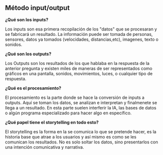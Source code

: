 Método input/output
-
**¿Qué son los inputs?**

Los inputs son esa primera recopilación de los "datos" que se procesaran y se fabricará un resultado. La información puede ser tomada de personas, sensores, datos ya tomados (velocidades, distancias,etc), imagenes, texto o sonidos. 

**¿Qué son los outputs?**

Los Outputs son los resultados de los que hablaba en la respuesta de la anterior pregunta y existen miles de maneras de ser representados como gráficos en una pantalla, sonidos, movimientos, luces, o cualquier tipo de respuesta.  

**¿Qué es el procesamiento?**

El procesamiento es la parte donde se hace la conversión de inputs a outputs. Aquí se toman los datos, se analizan e interpretan y finalmenete se llega a  un resultado. En esta parte suelen interferir la IA, las bases de datos o algún programa especializado para hacer algo en específico.

**¿Qué papel tiene el storytelling en todo esto?**

El storytelling es la forma en la se comunica lo que se pretende hacer, es la historia base que atrae a los usuarios y así mismo es como se les comunican los resultados. No es solo soltar los datos, sino presentarlos con una intención comunicativa y narrativa. 
